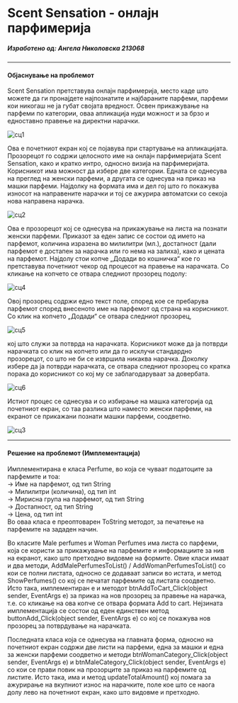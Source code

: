 # Scent Sensation - онлајн парфимерија 
##### Изработено од: Ангела Николовска 213068
---------------------------------------------------------------------------------------------------------------------------------

#### Обjaснување на проблемот

Scent Sensation претставува онлајн парфимерија, место каде што можете да ги пронајдете најпознатите и најбараните парфеми, 
парфеми кои никогаш не ја губат својата вредност. Освен прикажување на парфеми по категории, оваа апликација нуди можност 
и за брзо и едноставно правење на директни нарачки.

![сц1](https://github.com/nikolovsk/Scent-Sensational/assets/129659501/184159e4-0913-4eea-9bd4-2e8001df5c9d) 

Ова е почетниот екран кој се појавува при стартување на апликацијата. Прозорецот го содржи целосното име на онлајн парфимеријата
Scent Sensation, како и кратко интро, односно визија на парфимеријата.
Корисникот има можност да избере две категории. Едната се однесува на преглед на женски парфеми, а другата се однесува на приказ 
на машки парфеми. Најдолку на формата има и дел гој што го покажува износот на направените нарачки и тој се ажурира автоматски
со секоја нова направена нарачка.

![сц2](https://github.com/nikolovsk/Scent-Sensational/assets/129659501/368fd1bb-97bc-4c84-86c7-f6d4ccc774e7)  

Ова е прозорецот кој се однесува на прикажување на листа на познати женски парфеми.
Приказот за еден запис се состои од името на парфемот, количина изразена во милилитри (мл.), достапност (дали парфемот е достапен
за нарачка или го нема на залиха), како и цената на парфемот.
Најдолу стои копче „Додади во кошничка“ кое го претставува почетниот чекор од процесот на правење на нарачката. Со кликање на 
копчето се отвара следниот прозорец подолу:

![сц4](https://github.com/nikolovsk/Scent-Sensational/assets/129659501/207b9f98-057f-43ad-aba7-5c3f1ed1f2d3)  

Овој прозорец содржи едно текст поле, според кое се пребарува парфемот според внесеното име на парфемот од страна на корисникот.
Со клик на копчето „Додади“ се отвара следниот прозорец,

![сц5](https://github.com/nikolovsk/Scent-Sensational/assets/129659501/45489f59-2749-4da3-a2a7-1f130664613f)  

кој што служи за потврда на нарачката.
Корисникот може да ја потврди нарачката со клик на копчето или да го исклучи стандардно прозорецот, со што не би се извршила 
никаква нарачка. Доколку избере да ја потврди нарачката, се отвара следниот прозорец со кратка порака до корисникот со кој му се 
заблагодаруваат за довербата.

![сц6](https://github.com/nikolovsk/Scent-Sensational/assets/129659501/e0bcadd9-11b7-440d-a1fc-e07ce5fdee35)    

Истиот процес се однесува и со избирање на машка категорија од почетниот екран, со таа разлика што наместо женски парфеми,
на екранот се прикажани познати машки парфеми, соодветно.

![сц3](https://github.com/nikolovsk/Scent-Sensational/assets/129659501/9bddbe61-49aa-4f85-b6fe-4c2f4cc51a0d)  


-------------------------------------------------------------------------------------------------------------------------------------- 
#### Решение на проблемот (Имплементација) 

Имплементирана е класа Perfume, во која се чуваат податоците за парфемите и тоа:  
  -> Име на парфемот, од тип String  
  -> Милилитри (количина), од тип int  
  -> Мирисна група на парфемот, од тип String  
  -> Достапност, од тип String  
  -> Цена, од тип int  
Во оваа класа е преоптоварен ToString методот, за печатење на парфемите на зададен начин.  

Во класите Male perfumes и Woman Perfumes има листа со парфеми, која се користи за прикажување на парфемите и информациите за нив
на екранот, како што претходно видовме на формите.
Овие класи имаат и два методи, AddMalePerfumesToList() / AddWomanPerfumesToList() со кои се полни листата, односно се додаваат записи
во истата, и метод ShowPerfumes() со кој се печатат парфемите од листата соодветно.
Исто така, имплементиран е и методот btnAddToCart_Click(object sender, EventArgs e) за приказ на нов прозорец за правење на нарачка,
т.е. со кликање на ова копче се отвара формата Add to cart. Нејзината имплементација се состои од еден единствен метод 
buttonAdd_Click(object sender, EventArgs e) со кој се покажува нов прозорец за потврдување на нарачката.

Последната класа која се однесува на главната форма, односно на почетниот екран содржи две листи на парфеми, една за машки и една за
женски парфеми соодветно и методи btnWomanCategory_Click(object sender, EventArgs e) и btnMaleCategory_Click(object sender, EventArgs e)
со кои се прави повик на прозорците за приказ на парфемите од листите.
Исто така, има и метод updateTotalAmount() кој помага за ажурирање на вкупниот износ на нарачките, поле кое што се наога долу лево на
почетниот екран, како што видовме и претходно.
